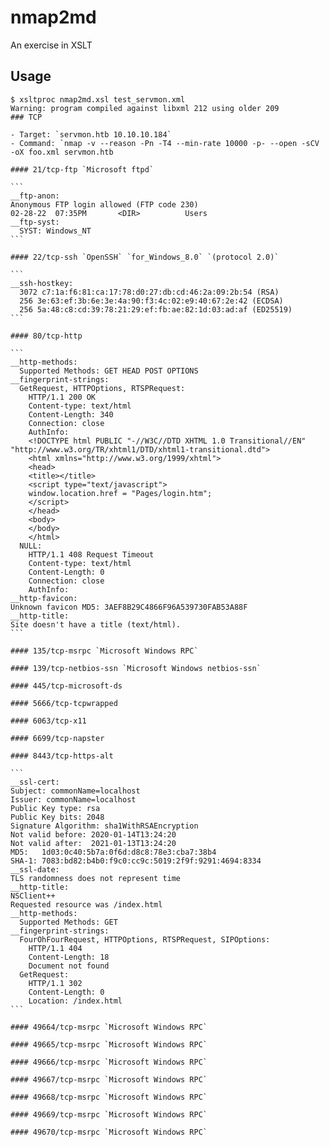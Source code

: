 # nmap2md
An exercise in XSLT

## Usage

````console
$ xsltproc nmap2md.xsl test_servmon.xml
Warning: program compiled against libxml 212 using older 209
### TCP

- Target: `servmon.htb 10.10.10.184`
- Command: `nmap -v --reason -Pn -T4 --min-rate 10000 -p- --open -sCV -oX foo.xml servmon.htb

#### 21/tcp-ftp `Microsoft ftpd`

```
__ftp-anon:
Anonymous FTP login allowed (FTP code 230)
02-28-22  07:35PM       <DIR>          Users
__ftp-syst:
  SYST: Windows_NT
```

#### 22/tcp-ssh `OpenSSH` `for_Windows_8.0` `(protocol 2.0)`

```
__ssh-hostkey:
  3072 c7:1a:f6:81:ca:17:78:d0:27:db:cd:46:2a:09:2b:54 (RSA)
  256 3e:63:ef:3b:6e:3e:4a:90:f3:4c:02:e9:40:67:2e:42 (ECDSA)
  256 5a:48:c8:cd:39:78:21:29:ef:fb:ae:82:1d:03:ad:af (ED25519)
```

#### 80/tcp-http

```
__http-methods:
  Supported Methods: GET HEAD POST OPTIONS
__fingerprint-strings:
  GetRequest, HTTPOptions, RTSPRequest:
    HTTP/1.1 200 OK
    Content-type: text/html
    Content-Length: 340
    Connection: close
    AuthInfo:
    <!DOCTYPE html PUBLIC "-//W3C//DTD XHTML 1.0 Transitional//EN" "http://www.w3.org/TR/xhtml1/DTD/xhtml1-transitional.dtd">
    <html xmlns="http://www.w3.org/1999/xhtml">
    <head>
    <title></title>
    <script type="text/javascript">
    window.location.href = "Pages/login.htm";
    </script>
    </head>
    <body>
    </body>
    </html>
  NULL:
    HTTP/1.1 408 Request Timeout
    Content-type: text/html
    Content-Length: 0
    Connection: close
    AuthInfo:
__http-favicon:
Unknown favicon MD5: 3AEF8B29C4866F96A539730FAB53A88F
__http-title:
Site doesn't have a title (text/html).
```

#### 135/tcp-msrpc `Microsoft Windows RPC`

#### 139/tcp-netbios-ssn `Microsoft Windows netbios-ssn`

#### 445/tcp-microsoft-ds

#### 5666/tcp-tcpwrapped

#### 6063/tcp-x11

#### 6699/tcp-napster

#### 8443/tcp-https-alt

```
__ssl-cert:
Subject: commonName=localhost
Issuer: commonName=localhost
Public Key type: rsa
Public Key bits: 2048
Signature Algorithm: sha1WithRSAEncryption
Not valid before: 2020-01-14T13:24:20
Not valid after:  2021-01-13T13:24:20
MD5:   1d03:0c40:5b7a:0f6d:d8c8:78e3:cba7:38b4
SHA-1: 7083:bd82:b4b0:f9c0:cc9c:5019:2f9f:9291:4694:8334
__ssl-date:
TLS randomness does not represent time
__http-title:
NSClient++
Requested resource was /index.html
__http-methods:
  Supported Methods: GET
__fingerprint-strings:
  FourOhFourRequest, HTTPOptions, RTSPRequest, SIPOptions:
    HTTP/1.1 404
    Content-Length: 18
    Document not found
  GetRequest:
    HTTP/1.1 302
    Content-Length: 0
    Location: /index.html
```

#### 49664/tcp-msrpc `Microsoft Windows RPC`

#### 49665/tcp-msrpc `Microsoft Windows RPC`

#### 49666/tcp-msrpc `Microsoft Windows RPC`

#### 49667/tcp-msrpc `Microsoft Windows RPC`

#### 49668/tcp-msrpc `Microsoft Windows RPC`

#### 49669/tcp-msrpc `Microsoft Windows RPC`

#### 49670/tcp-msrpc `Microsoft Windows RPC`
````
